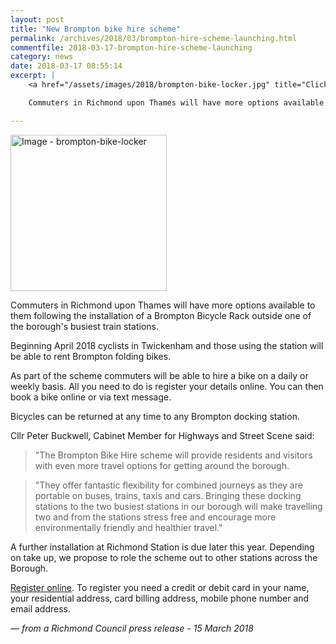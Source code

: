 ```yaml
---
layout: post
title: "New Brompton bike hire scheme"
permalink: /archives/2018/03/brompton-hire-scheme-launching.html
commentfile: 2018-03-17-brompton-hire-scheme-launching
category: news
date: 2018-03-17 08:55:14
excerpt: |
    <a href="/assets/images/2018/brompton-bike-locker.jpg" title="Click for a larger image"><img src="/assets/images/2018/brompton-bike-locker-thumb.jpg" width="150" alt="Image - brompton-bike-locker"  class="photo right"/></a>

    Commuters in Richmond upon Thames will have more options available to them following the installation of a Brompton Bicycle Rack outside one of the borough's busiest train stations.

---
```


<a href="/assets/images/2018/brompton-bike-locker.jpg" title="Click for a larger image"><img src="/assets/images/2018/brompton-bike-locker-thumb.jpg" width="250" alt="Image - brompton-bike-locker"  class="photo right"/></a>

Commuters in Richmond upon Thames will have more options available to them following the installation of a Brompton Bicycle Rack outside one of the borough's busiest train stations.

Beginning April 2018 cyclists in Twickenham and those using the station will be able to rent Brompton folding bikes.

As part of the scheme commuters will be able to hire a bike on a daily or weekly basis. All you need to do is register your details online. You can then book a bike online or via text message.

Bicycles can be returned at any time to any Brompton docking station.

Cllr Peter Buckwell, Cabinet Member for Highways and Street Scene said:

> "The Brompton Bike Hire scheme will provide residents and visitors with even more travel options for getting around the borough.

> "They offer fantastic flexibility for combined journeys as they are portable on buses, trains, taxis and cars. Bringing these docking stations to the two busiest stations in our borough will make travelling two and from the stations stress free and encourage more environmentally friendly and healthier travel."

A further installation at Richmond Station is due later this year. Depending on take up, we propose to role the scheme out to other stations across the Borough.

[Register online](https://www.bromptonbikehire.com/register). To register you need a credit or debit card in your name, your residential address, card billing address, mobile phone number and email address.

<cite>&mdash; from a Richmond Council press release - 15 March 2018</cite>
